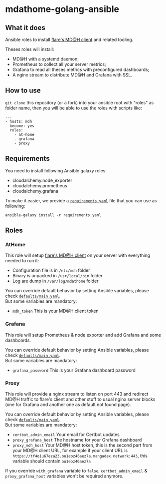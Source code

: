 # mdathome-golang-ansible

## What it does

Ansible roles to install [flare's MD@H client](https://github.com/lflare/mdathome-golang) and related tooling.

Theses roles will install:
- MD@H with a systemd daemon;
- Prometheus to collect all your server metrics;
- Grafana to read all theses metrics with preconfigured dashboards;
- A nginx stream to distribute MD@H and Grafana with SSL.

## How to use

`git clone` this repository (or a fork) into your ansible root with "roles" as folder name, then you will be able to use
the roles with scripts like:
```ansible
---
- hosts: mdh
  become: yes
  roles:
    - at-home
    - grafana
    - proxy
```

## Requirements

You need to install following Ansible galaxy roles:
- cloudalchemy.node_exporter
- cloudalchemy.prometheus
- cloudalchemy.grafana

To make it easier, we provide a [`requirements.yaml`](./requirements.yaml) file that you can use as following:
```shell
ansible-galaxy install -r requirements.yaml
```

## Roles

### AtHome

This role will setup [flare's MD@H client](https://github.com/lflare/mdathome-golang) on your server with everything
needed to run it:
- Configuration file is in `/etc/mdh` folder
- Binary is unpacked in `/usr/local/bin` folder
- Log are dump in `/var/log/mdathome` folder

You can override default behavior by setting Ansible variables, please check [`defaults/main.yaml`](./at-home/defaults/main.yaml).<br/>
But some variables are mandatory:
- `mdh_token` This is your MD@H client token

### Grafana

This role will setup Prometheus & node exporter and add Grafana and some dashboards.

You can override default behavior by setting Ansible variables, please check [`defaults/main.yaml`](./grafana/defaults/main.yaml).<br/>
But some variables are mandatory:
- `grafana_password` This is your Grafana dashboard password

### Proxy

This role will provide a nginx stream to listen on port 443 and redirect MD@H traffic to flare's client and other stuff 
to usual nginx server blocks (one for Grafana and another one as default not found page).

You can override default behavior by setting Ansible variables, please check [`defaults/main.yaml`](./proxy/defaults/main.yaml).<br/>
But some variables are mandatory:
- `certbot_admin_email` Your email for Certbot updates
- `proxy_grafana_host` The hostname for your Grafana dashboard
- `proxy_mdh_host` Your MD@H host token, this is the second part from your MD@H client URL, for example if your client 
  URL is `https://tf4oiu67eza23.ou1eoz46aez7a.mangadex.network:443`, this variable should contain `ou1eoz46aez7a`

If you override `with_grafana` variable to `false`, `certbot_admin_email` & `proxy_grafana_host` variables won't be 
required anymore.
